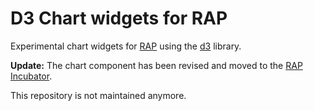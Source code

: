 D3 Chart widgets for RAP
========================

Experimental chart widgets for [RAP](http://eclipse.org/rap) using the [d3](http://d3js.org) library.

**Update:** The chart component has been revised and moved to the [RAP Incubator](http://eclipse.org/rap/incubator/).

This repository is not maintained anymore.
